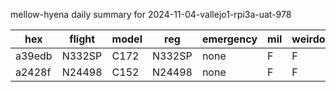 mellow-hyena daily summary for 2024-11-04-vallejo1-rpi3a-uat-978

|hex|flight|model|reg|emergency|mil|weirdo|
|--|--|--|--|--|--|--|
|a39edb|N332SP|C172|N332SP|none|F|F|
|a2428f|N24498|C152|N24498|none|F|F|
